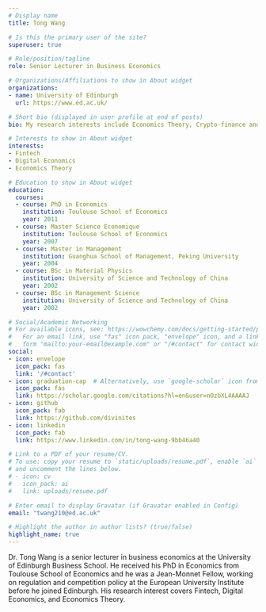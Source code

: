 ```yaml
---
# Display name
title: Tong Wang

# Is this the primary user of the site?
superuser: true

# Role/position/tagline
role: Senior Lecturer in Business Economics

# Organizations/Affiliations to show in About widget
organizations:
- name: University of Edinburgh
  url: https://www.ed.ac.uk/

# Short bio (displayed in user profile at end of posts)
bio: My research interests include Economics Theory, Crypto-finance and Digital Economics.

# Interests to show in About widget
interests:
- Fintech
- Digital Economics
- Economics Theory

# Education to show in About widget
education:
  courses:
  - course: PhD in Economics
    institution: Toulouse School of Economics
    year: 2011
  - course: Master Science Economique
    institution: Toulouse School of Economics
    year: 2007
  - course: Master in Management
    institution: Guanghua School of Management, Peking University
    year: 2004
  - course: BSc in Material Physics
    institution: University of Science and Technology of China
    year: 2002
  - course: BSc in Management Science
    institution: University of Science and Technology of China
    year: 2002

# Social/Academic Networking
# For available icons, see: https://wowchemy.com/docs/getting-started/page-builder/#icons
#   For an email link, use "fas" icon pack, "envelope" icon, and a link in the
#   form "mailto:your-email@example.com" or "/#contact" for contact widget.
social:
- icon: envelope
  icon_pack: fas
  link: '/#contact'
- icon: graduation-cap  # Alternatively, use `google-scholar` icon from `ai` icon pack
  icon_pack: fas
  link: https://scholar.google.com/citations?hl=en&user=nOzbXL4AAAAJ
- icon: github
  icon_pack: fab
  link: https://github.com/divinites
- icon: linkedin
  icon_pack: fab
  link: https://www.linkedin.com/in/tong-wang-9bb46a40

# Link to a PDF of your resume/CV.
# To use: copy your resume to `static/uploads/resume.pdf`, enable `ai` icons in `params.toml`,
# and uncomment the lines below.
# - icon: cv
#   icon_pack: ai
#   link: uploads/resume.pdf

# Enter email to display Gravatar (if Gravatar enabled in Config)
email: "twang210@ed.ac.uk"

# Highlight the author in author lists? (true/false)
highlight_name: true
---
```


Dr. Tong Wang is a senior lecturer in business economics at the University of Edinburgh Business School. He received his PhD in Economics from Toulouse School of Economics and he was a Jean-Monnet Fellow, working on regulation and competition policy at the European University Institute before he joined Edinburgh. His research interest covers Fintech, Digital Economics, and Economics Theory.

